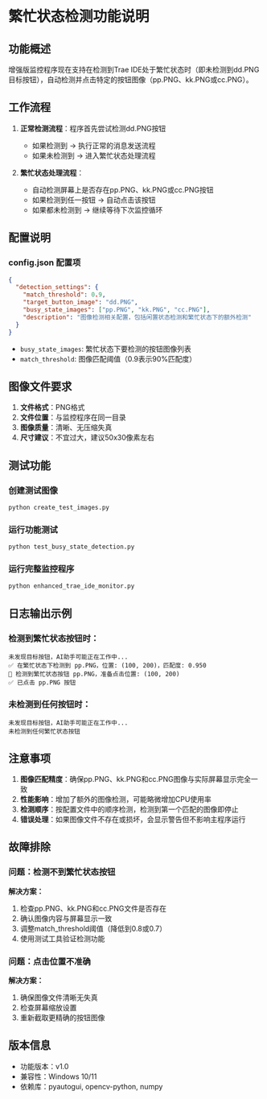 # 繁忙状态检测功能说明

## 功能概述

增强版监控程序现在支持在检测到Trae IDE处于繁忙状态时（即未检测到dd.PNG目标按钮），自动检测并点击特定的按钮图像（pp.PNG、kk.PNG或cc.PNG）。

## 工作流程

1. **正常检测流程**：程序首先尝试检测dd.PNG按钮
   - 如果检测到 → 执行正常的消息发送流程
   - 如果未检测到 → 进入繁忙状态处理流程

2. **繁忙状态处理流程**：
   - 自动检测屏幕上是否存在pp.PNG、kk.PNG或cc.PNG按钮
   - 如果检测到任一按钮 → 自动点击该按钮
   - 如果都未检测到 → 继续等待下次监控循环

## 配置说明

### config.json 配置项

```json
{
  "detection_settings": {
    "match_threshold": 0.9,
    "target_button_image": "dd.PNG",
    "busy_state_images": ["pp.PNG", "kk.PNG", "cc.PNG"],
    "description": "图像检测相关配置，包括闲置状态检测和繁忙状态下的额外检测"
  }
}
```

- `busy_state_images`: 繁忙状态下要检测的按钮图像列表
- `match_threshold`: 图像匹配阈值（0.9表示90%匹配度）

## 图像文件要求

1. **文件格式**：PNG格式
2. **文件位置**：与监控程序在同一目录
3. **图像质量**：清晰、无压缩失真
4. **尺寸建议**：不宜过大，建议50x30像素左右

## 测试功能

### 创建测试图像
```bash
python create_test_images.py
```

### 运行功能测试
```bash
python test_busy_state_detection.py
```

### 运行完整监控程序
```bash
python enhanced_trae_ide_monitor.py
```

## 日志输出示例

### 检测到繁忙状态按钮时：
```
未发现目标按钮，AI助手可能正在工作中...
✅ 在繁忙状态下检测到 pp.PNG，位置: (100, 200)，匹配度: 0.950
🎯 检测到繁忙状态按钮 pp.PNG，准备点击位置: (100, 200)
✅ 已点击 pp.PNG 按钮
```

### 未检测到任何按钮时：
```
未发现目标按钮，AI助手可能正在工作中...
未检测到任何繁忙状态按钮
```

## 注意事项

1. **图像匹配精度**：确保pp.PNG、kk.PNG和cc.PNG图像与实际屏幕显示完全一致
2. **性能影响**：增加了额外的图像检测，可能略微增加CPU使用率
3. **检测顺序**：按配置文件中的顺序检测，检测到第一个匹配的图像即停止
4. **错误处理**：如果图像文件不存在或损坏，会显示警告但不影响主程序运行

## 故障排除

### 问题：检测不到繁忙状态按钮
**解决方案：**
1. 检查pp.PNG、kk.PNG和cc.PNG文件是否存在
2. 确认图像内容与屏幕显示一致
3. 调整match_threshold阈值（降低到0.8或0.7）
4. 使用测试工具验证检测功能

### 问题：点击位置不准确
**解决方案：**
1. 确保图像文件清晰无失真
2. 检查屏幕缩放设置
3. 重新截取更精确的按钮图像

## 版本信息

- 功能版本：v1.0
- 兼容性：Windows 10/11
- 依赖库：pyautogui, opencv-python, numpy